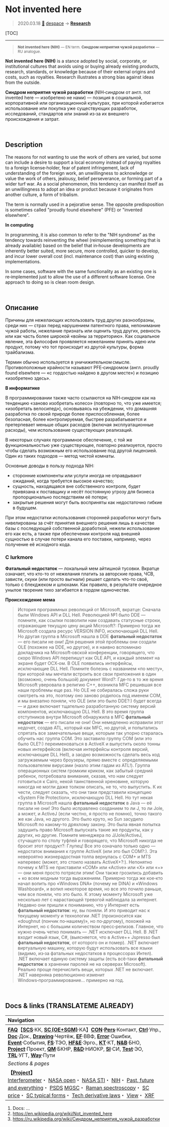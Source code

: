 # Not invented here
> 2020.03.18 [🚀](../index/index.md) [despace](index.md) → **[Research](project.md.md)**

[TOC]

---

> <small>**Not invented here (NIH)** — EN term. **Синдром неприятия чужой разработки** — RU analogue.</small>

**Not invented here (NIH)** is a stance adopted by social, corporate, or institutional cultures that avoids using or buying already existing products, research, standards, or knowledge because of their external origins and costs, such as royalties. Research illustrates a strong bias against ideas from the outside.

**Синдром неприятия чужой разработки** (NIH‑синдром от англ. not invented here — изобретено не нами) — позиция в социальной, корпоративной или организационной культурах, при которой избегается использование или покупка уже существующих разработок, исследований, стандартов или знаний из‑за их внешнего происхождения и затрат.



<p style="page-break-after:always"> </p>

## Description
The reasons for not wanting to use the work of others are varied, but some can include a desire to support a local economy instead of paying royalties to a foreign license‑holder, fear of patent infringement, lack of understanding of the foreign work, an unwillingness to acknowledge or value the work of others, jealousy, belief perseverance, or forming part of a wider turf war. As a social phenomenon, this tendency can manifest itself as an unwillingness to adopt an idea or product because it originates from another culture, a form of tribalism.

The term is normally used in a pejorative sense. The opposite predisposition is sometimes called "proudly found elsewhere" (PFE) or "invented elsewhere".

**In computing**

In programming, it is also common to refer to the "NIH syndrome" as the tendency towards reinventing the wheel (reimplementing something that is already available) based on the belief that in‑house developments are inherently better suited, more secure, more controlled, quicker to develop, and incur lower overall cost (incl. maintenance cost) than using existing implementations.

In some cases, software with the same functionality as an existing one is re‑implemented just to allow the use of a different software license. One approach to doing so is clean room design.



<p style="page-break-after:always"> </p>

## Описание
Причины для нежелающих использовать труд других разнообразны, среди них — страх перед нарушением патентного права, непонимание чужой работы, нежелание признать или оценить труд других, ревность или как часть более широкой «войны за территорию». Как социальное явление, эта философия проявляется нежеланием принять идею или продукт, потому что тот происходит из другой культуры, форма трайбализма.

Термин обычно используется в уничижительном смысле. Противоположные крайности называют PFE‑синдромом (англ. proudly found elsewhere — «с гордостью найдено в другом месте») и позицию «изобретено здесь».

**В информатике**

В программировании также часто ссылаются на NIH‑синдром как на тенденцию «заново изобретать колесо» (повторно то, что уже имеется; «изобретать велосипед»), основываясь на убеждении, что домашняя разработка по своей природе более приспособленная, более безопасная, более контролируемая, быстрее разрабатывается и претерпевает меньше общих расходов (включая эксплуатационные расходы), чем использование существующих реализаций.

В некоторых случаях программное обеспечение, с той же функциональностью уже существующее, повторно реализуется, просто чтобы сделать возможным его использование под другой лицензией. Один из таких подходов — метод чистой комнаты.

Основные доводы в пользу подхода NIH:

   - сторонние компоненты или услуги иногда не оправдывают ожиданий, когда требуется высокое качество;
   - сущность, находящаяся вне собственного контроля, будет привязана к поставщику и несёт постоянную угрозу для бизнеса пропорционально последствиям её потери;
   - закрытые решения могут быть восприняты как недостаточно гибкие в будущем.

При этом недостатки использования сторонней разработки могут быть нивелированы за счёт принятия внешнего решения лишь в качестве базы с последующей собственной доработкой, нежели использование его как есть, а также при обеспечении контроля над внешней сущностью в случае потери канала его поставки, например, через получение её исходного кода.



### С lurkmore
**Фатальный недостаток** — локальный мем айтишной тусовки. Вкратце означает, что кто-то от нежелания платить за авторские права, ЧСВ, зависти, скуки (или просто выгнали) решает сделать что-то своё, только с блекджеком и шлюхами. Как правило, в результате очередное унылое творение тихо загибается в гордом одиночестве.

**Происхождение мема**

> История программных революций от Microsoft, вкратце: Сначала были Windows API и DLL Hell. Революцией №1 было DDE — помните, как ссылки позволили нам создавать статусные строки, отражающие текущую цену акций Microsoft?: Примерно тогда же Microsoft создала ресурс VERSION INFO, исключающий DLL Hell. Но другая группа в Microsoft нашла в DDE **фатальный недостаток** — его писали не они! Для решения этой проблемы они создали OLE (похожее на DDE, но другое), и я наивно вспоминаю докладчика на Microsoft‑овской конференции, говорящего, что скоро Windows API перепишут как OLE API, и каждый элемент на экране будет ОСХ‑ом. В OLE появились интерфейсы, исключающие DLL Hell. Помните болезнь с названием «по месту», при которой мы мечтали встроить все свои приложения в один (возможно, очень большой) документ Word?: Где‑то в то же время Microsoft уверовала в религию С++, возникла MFC решившая все наши проблемы еще раз. Но OLE не собиралась сложа руки смотреть на это, поэтому оно заново родилось под именем COM, и мы внезапно поняли, что OLE (или это было DDE?:) будет всегда — и даже включает тщательно разработанную систему версий компонентов, исключающую DLL Hell. В это время группа отступников внутри Microsoft обнаружила в MFC **фатальный недостаток** — его писали не они! Они немедленно исправили этот недочет, создав ATL, который как MFC, но другой, и попытались спрятать все замечательные вещи, которым так упорно старалась обучить нас группа COM. Это заставило группу COM (или это было OLE?:) переименоваться в ActiveX и выпустить около тонны новых интерфейсов (включая интерфейсы контроля версий, исключающие DLL Hell), а заодно возможность сделать весь код загружаемым через броузеры, прямо вместе с определяемыми пользователем вирусами (назло этим гадам из ATL!). Группа операционных систем громким криком, как забытый средний ребенок, потребовала внимания, сказав, что нам следует готовиться к Cairo, некой таинственной хреновине, которую никогда не могли даже толком описать, не то, что выпустить. К их чести, следует сказать, что они таки представили концепцию «System File Protection», исключающую DLL Hell. Но тут некая группа в Microsoft нашла **фатальный недостаток** в Java — её писали не они! Это было исправлено созданием то ли J, то ли Jole, а может, и ActiveJ (если честно, я просто не помню), точно такого же как Java, но другого. Это было круто, но Sun засудило Microsoft по какому‑то дряхлому закону. Это была явная попытка задушить право Microsoft выпускать такие же продукты, как у других, но другие. Помните менеджера по J/Jole/ActiveJ, стучащего по столу туфлей и говорящего, что Microsoft никогда не бросит этот продукт?: Глупец! Все это означало только одно — недостаток внимания к группе ActiveX (или это был COM?:). Эта невероятно жизнерадостная толпа вернулась с COM+ и MTS наперевес (может, это стоило назвать ActiveX+?:). Непонятно почему к MTS не приставили «COM» или «Active» или «X» или «+» — они меня просто потрясли этим! Они также грозились добавить + ко всем модным тогда выражениям. Примерно тогда же кое‑кто начал вопить про «Windows DNA» (почему не DINA) и «Windows Washboard», и вопил некоторое время, но все это почило раньше, чем все поняли, что это было. К этому моменту Microsoft уже несколько лет с нарастающей тревогой наблюдала за интернет. Недавно они пришли к пониманию, что у Интернет есть **фатальный недостаток**: ну, вы поняли. И это приводит нас к текущему моменту и технологии .NET (произносится как «doughnut (пончик по‑нашему)», но по‑другому), похожей на Интернет, но с большим количеством пресс‑релизов. Главное, что нужно очень четко понимать — .NET исключает DLL Hell. В .NET входит новый язык, C#, (выясняется, что в Active++ Jspresso был **фатальный недостаток**, от которого он и помер). .NET включает виртуальную машину, которую будут использовать все языки (видимо, из‑за фатальных недостатков в процессорах Интел). .NET включает единую систему защиты (есть всё‑таки **фатальный недостаток** в хранении паролей не на серверах Microsoft). Реально проще перечислить вещи, которых .NET не включает. .NET наверняка революционно изменит Windows‑программирование… примерно на год.



<p style="page-break-after:always"> </p>

## Docs & links (TRANSLATEME ALREADY)
|Navigation|
|:-|
|**[FAQ](faq.md)**【**[SCS](scs.md)**·КК, **[SC (OE+SGM)](sc.md)**·КА】**[CON](contact.md)·[Pers](person.md)**·Контакт, **[Ctrl](control.md)**·Упр., **[Doc](doc.md)**·Док., **[Drawing](drawing.md)**·Чертёж, **[EF](ef.md)**·ВВФ, **[Error](error.md)**·Ошибки, **[Event](event.md)**·События, **[FS](fs.md)**·ТЭО, **[HF&E](hfe.md)**·Эрго., **[KT](kt.md)**·КТ, **[N&B](nnb.md)**·БНО, **[Project](project.md)**·Проект, **[QM](qm.md)**·БКНР, **[R&D](rnd.md)**·НИОКР, **[SI](si.md)**·СИ, **[Test](test.md)**·ЭО, **[TRL](trl.md)**·УГТ, **[Way](way.md)**·Пути|
|*Sections & pages*|
|**【[Project](project.md)】**<br> [Interferometer](interferometer.md)・ [NASA open](nasa_open.md)・ [NASA STI](nasa_sti.md)・ [NIH](nih.md)・ [Past, future and everything](pfaeverything.md)・ [PSDS](us_psds.md) [MGSC](mgsc.md)・ [Raman spectroscopy](raman_spsc.md)・ [SC price](sc_price.md)・ [SC typical forms](sc.md)・ [Tech derivative laws](td_laws.md)・ [View](view.md)・ [XRF](xrf.md)|

   1. Docs: …
   1. <https://en.wikipedia.org/wiki/Not_invented_here>
   1. <https://ru.wikipedia.org/wiki/Синдром_неприятия_чужой_разработки>

